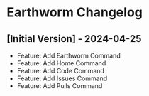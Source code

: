 # Earthworm Changelog

## [Initial Version] - 2024-04-25

- Feature: Add Earthworm Command
- Feature: Add Home Command
- Feature: Add Code Command
- Feature: Add Issues Command
- Feature: Add Pulls Command
